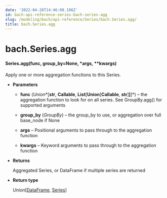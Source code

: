 ```yaml
---
date: '2022-04-28T14:46:08.106Z'
id: bach-api-reference-series-bach-series-agg
slug: /modeling/bach/api-reference/Series/bach.Series.agg/
title: bach.Series.agg
---
```


# bach.Series.agg


#### Series.agg(func, group_by=None, \*args, \*\*kwargs)
Apply one or more aggregation functions to this Series.


* **Parameters**

    
    * **func** (*Union**[**str**, **Callable**, **List**[**Union**[**Callable**, **str**]**]**]*) – the aggregation function to look for on all series.
    See GroupBy.agg() for supported arguments


    * **group_by** (*GroupBy*) – the group_by to use, or aggregation over full base_node if None


    * **args** – Positional arguments to pass through to the aggregation function


    * **kwargs** – Keyword arguments to pass through to the aggregation function



* **Returns**

    Aggregated Series, or DataFrame if multiple series are returned



* **Return type**

    *Union*[[DataFrame](../DataFrame/bach.DataFrame/#bach.DataFrame), [Series](bach.Series/#bach.Series)]


<!-- !! processed by numpydoc !! -->
